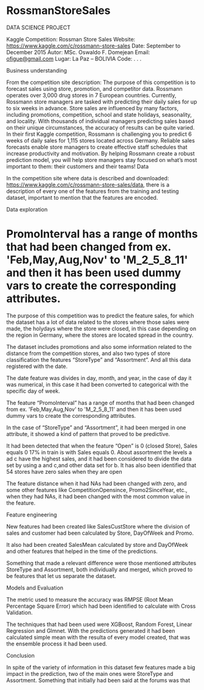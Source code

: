 # RossmanStoreSales
DATA SCIENCE PROJECT


Kaggle Competition: Rossman Store Sales
Website: https://www.kaggle.com/c/rossmann-store-sales
Date: September to December 2015
	Autor: MSc. Oswaldo F. Domejean
Email: ofigue@gmail.com
Lugar: La Paz – BOLIVIA
Code: . . .


Business understanding

From the competition site description:
The purpose of this competition is to forecast sales using store, promotion, and competitor data. Rossmann operates over 3,000 drug stores in 7 European countries. Currently, Rossmann store managers are tasked with predicting their daily sales for up to six weeks in advance. Store sales are influenced by many factors, including promotions, competition, school and state holidays, seasonality, and locality. 
With thousands of individual managers predicting sales based on their unique circumstances, the accuracy of results can be quite varied. In their first Kaggle competition, Rossmann is challenging you to predict 6 weeks of daily sales for 1,115 stores located across Germany. Reliable sales forecasts enable store managers to create effective staff schedules that increase productivity and motivation. By helping Rossmann create a robust prediction model, you will help store managers stay focused on what’s most important to them: their customers and their teams! 
Data 

In the competition site where data is described and downloaded: https://www.kaggle.com/c/rossmann-store-sales/data, there is a description of every one of the features from the training and testing dataset, important to mention that the features are encoded.

Data exploration 

# PromoInterval has a range of months that had been changed from ex. 'Feb,May,Aug,Nov' to 'M_2_5_8_11' and then it has been used dummy vars to create the corresponding attributes.

The purpose of this competition was to predict the feature sales, for which the dataset has a lot of data related to the stores where those sales were made, the holydays where the store were closed, in this case depending on the region in Germany, where the stores are located spread in the country.

The dataset includes promotions and also some information related to the distance from the competition stores, and also two types of store classification the features “StoreType” and “Assortment”. And all this data registered with the date.


The date feature was divides in day, month, and year, in the case of day it was numerical, in this case it had been converted to categorical with the specific day of week.

The feature “PromoInterval” has a range of months that had been changed from ex. 'Feb,May,Aug,Nov' to 'M_2_5_8_11' and then it has been used dummy vars to create the corresponding attributes.

In the case of “StoreType” and “Assortment”, it had been merged in one attribute, it showed a kind of pattern that proved to be predictive.

It had been detected that when the feature “Open” is 0 (closed Store), Sales equals 0
17% in train is with Sales equals 0. About assortment the levels a ad c have the highest sales, and it had been considered to divide the data set by using a and c,and other data set for b. It has also been identified that 54 stores have zero sales when they are open

The feature distance when it had NAs had been changed with zero, and some other features like CompetitionOpensince, Promo2SinceYear, etc., when they had NAs, it had been changed with the most common value in the feature.

Feature engineering

New features had been created like SalesCustStore where the division of sales and customer had been calculated by Store, DayOfWeek and Promo.

It also had been created SalesMean calculated by  store and DayOfWeek and other features that helped in the time of the predictions.

Something that made a relevant difference were those mentioned attributes StoreType and Assortment, both individually and merged, which proved to be features that let us separate the dataset.

Models and Evaluation

The metric used to measure the accuracy was RMPSE (Root Mean Percentage Square Error) which had been identified to calculate with Cross Validation.

The techniques that had been used were XGBoost, Random Forest, Linear Regression and Glmnet. With the predictions generated it had been calculated simple mean with the resulta of every model created, that was the ensemble process it had been used.


Conclusion

In spite of the variety of information in this dataset few features made a big impact in the prediction, two of the main ones were StoreType and Assortment. Something that initially had been said at the forums was that 


